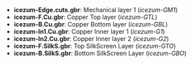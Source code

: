 * **icezum-Edge.cuts.gbr**: Mechanical layer 1 (*icezum-GM1*)
* **icezum-F.Cu.gbr**: Copper Top layer (*icezum-GTL*)
* **icezum-B.Cu.gbr**: Copper Bottom layer (*icezum-GBL*)
* **icezum-In1.Cu.gbr**: Copper Inner layer 1 (*icezum-G1*)
* **icezum-In2.Cu.gbr**: Copper Inner layer 2 (*icezum-G2*)
* **icezum-F.SilkS.gbr**: Top SilkScreen Layer (*icezum-GTO*)
* **icezum-B.SilkS.gbr**: Bottom SilkScreen Layer (*icezum-GBO*)
